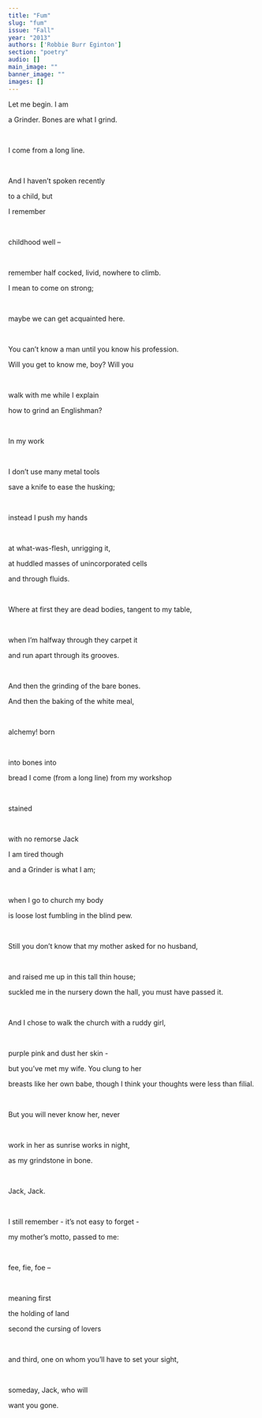 ```yaml
---
title: "Fum"
slug: "fum"
issue: "Fall"
year: "2013"
authors: ['Robbie Burr Eginton']
section: "poetry"
audio: []
main_image: ""
banner_image: ""
images: []
---
```

Let me begin. I am 

 a Grinder. Bones are what I grind. 

   

 I come from a long line. 

   

 And I haven’t spoken recently 

 to a child, but 

 I remember 

   

 childhood well – 

   

 remember half cocked, livid, nowhere to climb. 

 I mean to come on strong; 

   

 maybe we can get acquainted here. 

   

 You can’t know a man until you know his profession. 

 Will you get to know me, boy? Will you 

   

 walk with me while I explain 

 how to grind an Englishman? 

   

 In my work 

   

 I don’t use many metal tools 

 save a knife to ease the husking; 

   

 instead I push my hands 

   

 at what-was-flesh, unrigging it, 

 at huddled masses of unincorporated cells 

 and through fluids. 

   

 Where at first they are dead bodies, tangent to my table, 

   

 when I’m halfway through they carpet it 

 and run apart through its grooves. 

   

 And then the grinding of the bare bones. 

 And then the baking of the white meal, 

   

 alchemy! born 

   

 into bones into 

 bread I come (from a long line) from my workshop 

   

 stained 

   

 with no remorse Jack 

 I am tired though 

 and a Grinder is what I am; 

   

 when I go to church my body 

 is loose lost fumbling in the blind pew. 

   

 Still you don’t know that my mother asked for no husband, 

   

 and raised me up in this tall thin house; 

 suckled me in the nursery down the hall, you must have passed it. 

   

 And I chose to walk the church with a ruddy girl, 

   

 purple pink and dust her skin - 

 but you’ve met my wife. You clung to her 

 breasts like her own babe, though I think your thoughts were less than filial. 

   

 But you will never know her, never 

   

 work in her as sunrise works in night, 

 as my grindstone in bone. 

   

 Jack, Jack. 

   

 I still remember - it’s not easy to forget - 

 my mother’s motto, passed to me: 

   

 fee, fie, foe – 

   

 meaning first 

 the holding of land 

 second the cursing of lovers 

   

 and third, one on whom you’ll have to set your sight, 

   

 someday, Jack, who will 

 want you gone. 

